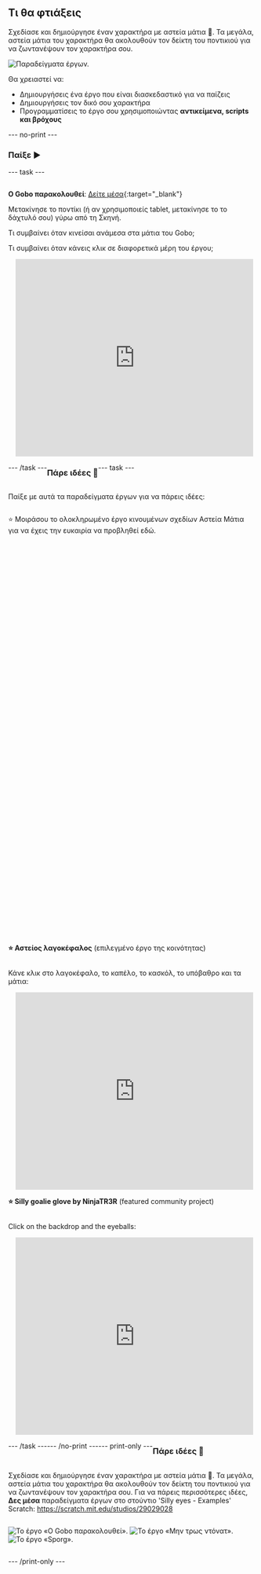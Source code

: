 ## Τι θα φτιάξεις

Σχεδίασε και δημιούργησε έναν χαρακτήρα με αστεία μάτια 👀. Τα μεγάλα, αστεία μάτια του χαρακτήρα θα ακολουθούν τον δείκτη του ποντικιού για να ζωντανέψουν τον χαρακτήρα σου.

![Παραδείγματα έργων.](images/showcase-line.png)

Θα χρειαστεί να:

+ Δημιουργήσεις ένα έργο που είναι διασκεδαστικό για να παίζεις
+ Δημιουργήσεις τον δικό σου χαρακτήρα
+ Προγραμματίσεις το έργο σου χρησιμοποιώντας **αντικείμενα, scripts και βρόχους**

--- no-print ---

### Παίξε ▶️

--- task ---

<div style="display: flex; flex-wrap: wrap">
<div style="flex-basis: 175px; flex-grow: 1">  

**Ο Gobo παρακολουθεί**: [Δείτε μέσα](https://scratch.mit.edu/projects/495141114/editor){:target="_blank"}

Μετακίνησε το ποντίκι (ή αν χρησιμοποιείς tablet, μετακίνησε το το δάχτυλό σου) γύρω από τη Σκηνή. 

Τι συμβαίνει όταν κινείσαι ανάμεσα στα μάτια του Gobo; 
  
Τι συμβαίνει όταν κάνεις κλικ σε διαφορετικά μέρη του έργου;
</div>
<div>

<div class="scratch-preview" style="margin-left: 15px;">
  <iframe allowtransparency="true" width="485" height="402" src="https://scratch.mit.edu/projects/embed/495141114/?autostart=false" frameborder="0"></iframe>
</div>

</div>

--- /task ---

### Πάρε ιδέες 💭

--- task ---

Παίξε με αυτά τα παραδείγματα έργων για να πάρεις ιδέες:

⭐ Μοιράσου το ολοκληρωμένο έργο κινουμένων σχεδίων Αστεία Μάτια για να έχεις την ευκαιρία να προβληθεί εδώ.
<div class="scratch-preview" style="margin-left: 15px;">
  <iframe allowtransparency="true" width="485" height="402" src="" frameborder="0"></iframe>
</div>
<div class="scratch-preview" style="margin-left: 15px;">
  <iframe allowtransparency="true" width="485" height="402" src="" frameborder="0"></iframe>
</div>

**⭐ Αστείος λαγοκέφαλος** (επιλεγμένο έργο της κοινότητας)

Κάνε κλικ στο λαγοκέφαλο, το καπέλο, το κασκόλ, το υπόβαθρο και τα μάτια:

<div class="scratch-preview" style="margin-left: 15px;">
  <iframe allowtransparency="true" width="485" height="402" src="https://scratch.mit.edu/projects/embed/772759744/?autostart=false" frameborder="0"></iframe>
</div>

**⭐ Silly goalie glove by NinjaTR3R** (featured community project)

Click on the backdrop and the eyeballs:

<div class="scratch-preview" style="margin-left: 15px;">
  <iframe allowtransparency="true" width="485" height="402" src="https://scratch.mit.edu/projects/embed/877343292/?autostart=false" frameborder="0"></iframe>
</div>

--- /task ---

--- /no-print ---

--- print-only ---

### Πάρε ιδέες 💭

Σχεδίασε και δημιούργησε έναν χαρακτήρα με αστεία μάτια 👀. Τα μεγάλα, αστεία μάτια του χαρακτήρα θα ακολουθούν τον δείκτη του ποντικιού για να ζωντανέψουν τον χαρακτήρα σου. Για να πάρεις περισσότερες ιδέες, **Δες μέσα** παραδείγματα έργων στο στούντιο 'Silly eyes - Examples' Scratch: https://scratch.mit.edu/studios/29029028

![Το έργο «Ο Gobo παρακολουθεί».](images/gobo-watching.png) ![Το έργο «Μην τρως ντόνατ».](images/dont-eat-donut.png) ![Το έργο «Sporg».](images/sporg.png)

--- /print-only ---

 
